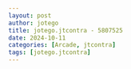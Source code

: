 ```yaml
---
layout: post
author: jotego
title: jotego.jtcontra - 5807525
date: 2024-10-11
categories: [Arcade, jtcontra]
tags: [jotego.jtcontra]
---
```



